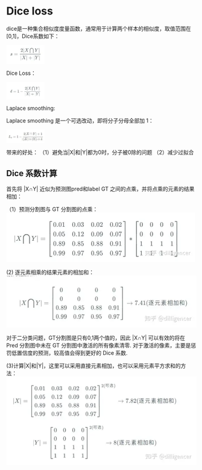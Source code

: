 # Dice loss
dice是一种集合相似度度量函数，通常用于计算两个样本的相似度，取值范围在[0,1]，Dice系数如下：

   <img src="img/dice coefficient.png" alt="图片alt"  width="20%" div align=center>

Dice Loss：
    
<img src="img/dice loss.png" alt="图片alt"  width="20%" div align=center>


Laplace smoothing:

Laplace smoothing 是一个可选改动，即将分子分母全部加 1：

<img src="img/dice laplace.png" alt="图片alt"  width="20%" div align=center>

带来的好处：
（1）避免当|X|和|Y|都为0时，分子被0除的问题
（2）减少过拟合

## Dice 系数计算

首先将 |X∩Y| 近似为预测图pred和label GT 之间的点乘，并将点乘的元素的结果相加：

（1）预测分割图与 GT 分割图的点乘：
<img src="img/calculate.png">

(2) 逐元素相乘的结果元素的相加和：
<img src="img/dice cal res.png">

对于二分类问题，GT分割图是只有0,1两个值的，因此 |X∩Y| 可以有效的将在 Pred 分割图中未在 GT 分割图中激活的所有像素清零. 对于激活的像素，主要是惩罚低置信度的预测，较高值会得到更好的 Dice 系数.

(3)计算|X|和|Y|，这里可以采用直接元素相加，也可以采用元素平方求和的方法：
<img src="img/dice cal res2.png">

